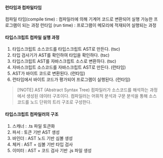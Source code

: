 #### 런타임과 컴파일타임
컴파일 타임(compile time) : 컴파일러에 의해 기계어 코드로 변환되어 실행 가능한 프로그램이 되는 과정
런타임 (run time) : 프로그램이 메모리에 적재되어 실행되는 과정

#### 타입스크립트 컴파일 실행 과정
1. 타입스크립트 소스코드를 타입스크립트 AST로 만든다. (tsc)
2. 타입 검사기가 AST를 확인하여 타입을 확인하다. (tsc)
3. 타입스크립트 AST를 자바스크립트 소스로 변환하다. (tsc)
4. 자바스크립트 소스코드를 자바스크립트 AST로 만든다. (런타임)
5. AST가 바이트 코드로 변환된다. (런타임)
6. 런타임에서 바이트 코드가 평가되어 프로그램이 실행된다. (런타임)


> [!NOTE] AST (Abstract Syntax Tree)
> 컴파일러가 소스코드를 해석하는 과정에서 생성된 데이터 구조이다.
> 컴파일러는 어휘적 분석과 구문 분석을 통해 소스코드를 노드 단위의 트리 구조로 구성한다.


#### 타입스크립트 컴파일러의 구조
1. 스캐너 : .ts 파일 토큰화
2. 파서 : 토큰 기반 AST 생성
3. 바인더 : AST 노드 기반 심볼 생성
4. 체커 : AST + 심볼 기반 타입 검사
5. 이미터 : AST + 코드 검사 기반 .js  파일 생성